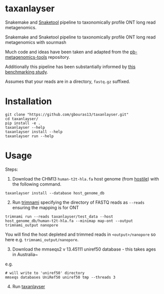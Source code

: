 # taxanlayser
Snakemake and [Snaketool](https://github.com/beardymcjohnface/Snaketool) pipeline to taxonomically profile ONT long read metagenomics.

Snakemake and Snaketool pipeline to taxonomically profile ONT long read metagenomics with sourmash

Much code and ideas have been taken and adapted from the [pb-metagenomics-tools](https://github.com/PacificBiosciences/pb-metagenomics-tools) repository. 

Additionally this pipeline has been substantially informed by [this benchmarking study](https://doi.org/10.1186/s12859-022-05103-0).

Assumes that your reads are in a directory, `fastq.gz` suffixed.


Installation
=========

```
git clone "https://github.com/gbouras13/taxanlayser.git"
cd taxanlayser/
pip install -e .
taxanlayser --help
taxanlayser install --help
taxanlayser run --help
```


Usage
=========

Steps:

1. Download the CHM13 `human-t2t-hla.fa` host genome (from [hostile](https://github.com/bede/hostile)) with the following command.

```
taxanlayser install --database host_genome_db
```

2. Run [trimnami](https://github.com/beardymcjohnface/Trimnami) specifying the directory of FASTQ reads as `--reads` ensuring the mapping is for ONT

```
trimnami run --reads taxanlayser/test_data --host host_genome_db/human-t2t-hla.fa --minimap map-ont --output trimnami_output nanopore
```

You will find the host depleted and trimmed reads in `<output>/nanopore` so here e.g. `trimnami_output/nanopore`.


3. Download the mmseqs2 v 13.45111 uniref50 database - this takes ages in Australia~

e.g.

```
# will write to 'uniref50' directory
mmseqs databases UniRef50 uniref50 tmp --threads 3  
```


4. Run [taxanlayser]()